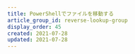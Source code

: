 ```yaml
---
title: PowerShellでファイルを移動する
article_group_id: reverse-lookup-group
display_order: 45
created: 2021-07-28
updated: 2021-07-28
---
```

